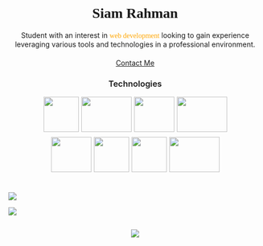 <h1 style="font-family:Serif; text-align:center">Siam Rahman</h1>

<p style="text-align:center">Student with an interest in <span style="color:orange;font-family:Serif">web development</span> looking to gain experience leveraging various tools and technologies in a professional environment.</p>

<div style="text-align:center;margin-top:20px">

  [Contact Me](mailto:siamr902@gmail.com)

</div>

<h3 style="text-align:center;font-weight:600">Technologies</h3>

<div style="display:flex;justify-content:center;gap:5px;">

<img src="https://upload.wikimedia.org/wikipedia/commons/thumb/f/f5/Typescript.svg/480px-Typescript.svg.png" style="width:70px;height:70px;">

<img src="https://res.cloudinary.com/practicaldev/image/fetch/s--0ca-E1mS--/c_imagga_scale,f_auto,fl_progressive,h_900,q_auto,w_1600/https://dev-to-uploads.s3.amazonaws.com/uploads/articles/xedb93rflxd23rgft0y2.jpeg" style="width:100px;height:70px">

<img src="https://res.cloudinary.com/arcjet-media/image/upload/v1608734952/z8hzeszc9eb3sp3vp3qc.jpg" style="width:80px;height:70px">

<img src="https://storage.googleapis.com/prd-engineering-asset/2021/12/e46ebeca-react-logo.png" style="width:100px;height:70px">


</div>

<div style="display:flex;justify-content:center;gap:5px;margin-top:10px;">

<img src="https://upload.wikimedia.org/wikipedia/commons/thumb/2/29/Postgresql_elephant.svg/1200px-Postgresql_elephant.svg.png" style="width:80px;height:70px">

<img src="https://avatars.githubusercontent.com/u/17219288?s=280&v=4" style="width:70px;height:70px">

<img src="https://upload.wikimedia.org/wikipedia/commons/thumb/1/17/GraphQL_Logo.svg/1200px-GraphQL_Logo.svg.png" style="width:70px;height:70px">

<img src="https://img2.wallspic.com/previews/0/0/3/3/6/163300/163300-python-programming_language-standing-icon-java-500x.jpg" style="width:100px;height:70px">

</div>


<div style="margin-top:40px">

[![](https://github-readme-stats.vercel.app/api?username=siamr902&show_icons=true&theme=dark)](https://github.com/siamr902/github-readme-stats)

</div>


<div>

[![](https://streak-stats.demolab.com/?user=siamr902&theme=dark)](https://git.io/streak-stats)


</div>




<div style="display:flex;justify-content:center">

[![](https://github-readme-stats.vercel.app/api/top-langs/?username=siamr902&theme=dark)](https://github.com/siamr902/github-readme-stats)


</div>
